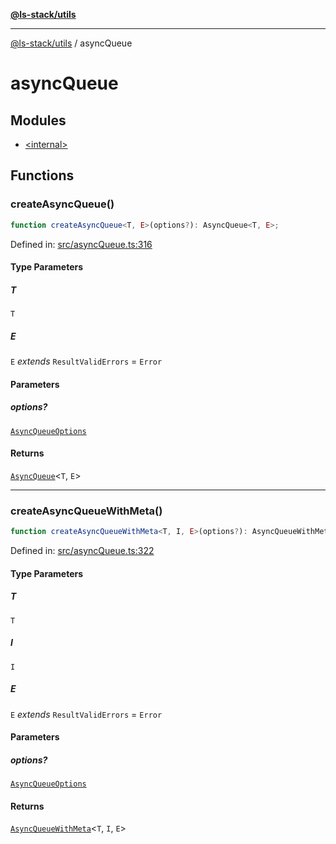 [**@ls-stack/utils**](../README.md)

***

[@ls-stack/utils](../modules.md) / asyncQueue

# asyncQueue

## Modules

- [\<internal\>](-internal-.md)

## Functions

### createAsyncQueue()

```ts
function createAsyncQueue<T, E>(options?): AsyncQueue<T, E>;
```

Defined in: [src/asyncQueue.ts:316](https://github.com/lucasols/utils/blob/main/src/asyncQueue.ts#L316)

#### Type Parameters

##### T

`T`

##### E

`E` *extends* `ResultValidErrors` = `Error`

#### Parameters

##### options?

[`AsyncQueueOptions`](-internal-.md#asyncqueueoptions)

#### Returns

[`AsyncQueue`](-internal-.md#asyncqueue)\<`T`, `E`\>

***

### createAsyncQueueWithMeta()

```ts
function createAsyncQueueWithMeta<T, I, E>(options?): AsyncQueueWithMeta<T, I, E>;
```

Defined in: [src/asyncQueue.ts:322](https://github.com/lucasols/utils/blob/main/src/asyncQueue.ts#L322)

#### Type Parameters

##### T

`T`

##### I

`I`

##### E

`E` *extends* `ResultValidErrors` = `Error`

#### Parameters

##### options?

[`AsyncQueueOptions`](-internal-.md#asyncqueueoptions)

#### Returns

[`AsyncQueueWithMeta`](-internal-.md#asyncqueuewithmeta)\<`T`, `I`, `E`\>
